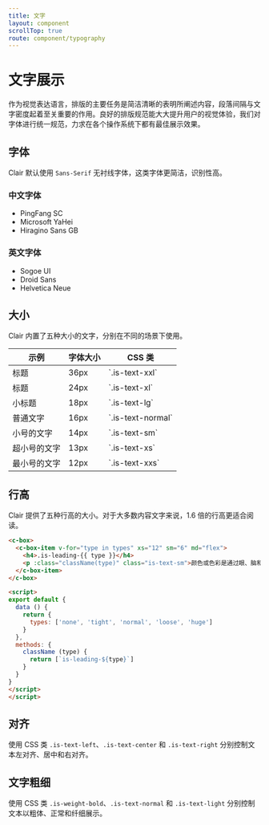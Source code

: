 ```yaml
---
title: 文字
layout: component
scrollTop: true
route: component/typography
---
```


# 文字展示

作为视觉表达语言，排版的主要任务是简洁清晰的表明所阐述内容，段落间隔与文字密度起着至关重要的作用。良好的排版规范能大大提升用户的视觉体验，我们对字体进行统一规范，力求在各个操作系统下都有最佳展示效果。

## 字体

Clair 默认使用 `Sans-Serif` 无衬线字体，这类字体更简洁，识别性高。

### 中文字体

* PingFang SC
* Microsoft YaHei
* Hiragino Sans GB

### 英文字体

* Sogoe UI
* Droid Sans
* Helvetica Neue

## 大小

Clair 内置了五种大小的文字，分别在不同的场景下使用。

<table>
  <thead>
    <tr>
      <th>示例</th>
      <th>字体大小</th>
      <th>CSS 类</th>
    </tr>
  </thead>
  <tbody>
    <tr>
      <td class="is-text-xxl">标题</td>
      <td>36px</td>
      <td>`.is-text-xxl`</td>
    </tr>
    <tr>
      <td class="is-text-xl">标题</td>
      <td>24px</td>
      <td>`.is-text-xl`</td>
    </tr>
    <tr>
      <td class="is-text-lg">小标题</td>
      <td>18px</td>
      <td>`.is-text-lg`</td>
    </tr>
    <tr>
      <td class="is-text-normal">普通文字</td>
      <td>16px</td>
      <td>`.is-text-normal`</td>
    </tr>
    <tr>
      <td class="is-text-sm">小号的文字</td>
      <td>14px</td>
      <td>`.is-text-sm`</td>
    </tr>
    <tr>
      <td class="is-text-xs">超小号的文字</td>
      <td>13px</td>
      <td>`.is-text-xs`</td>
    </tr>
    <tr>
      <td class="is-text-xxs">最小号的文字</td>
      <td>12px</td>
      <td>`.is-text-xxs`</td>
    </tr>
  </tbody>
</table>

## 行高

Clair 提供了五种行高的大小。对于大多数内容文字来说，1.6 倍的行高更适合阅读。

```html
<c-box>
  <c-box-item v-for="type in types" xs="12" sm="6" md="flex">
    <h4>.is-leading-{{ type }}</h4>
    <p :class="className(type)" class="is-text-sm">颜色或色彩是通过眼、脑和我们的生活经验所产生的一种对光的视觉效应。</p>
  </c-box-item>
</c-box>

<script>
export default {
  data () {
    return {
      types: ['none', 'tight', 'normal', 'loose', 'huge']
    }
  },
  methods: {
    className (type) {
      return [`is-leading-${type}`]
    }
  }
}
</script>
</script>
```

## 对齐

使用 CSS 类 `.is-text-left`、`.is-text-center` 和 `.is-text-right` 分别控制文本左对齐、居中和右对齐。

## 文字粗细

使用 CSS 类 `.is-weight-bold`、`.is-text-normal` 和 `.is-text-light` 分别控制文本以粗体、正常和纤细展示。


